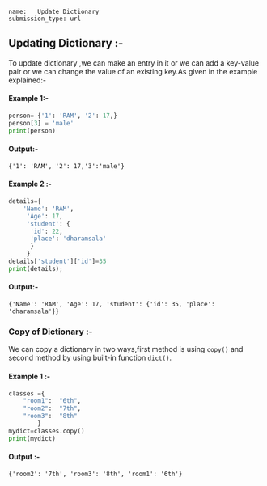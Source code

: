 ```ngMeta
name:   Update Dictionary
submission_type: url
```

## Updating Dictionary :-

To update dictionary ,we can make an entry in it or we can add a key-value pair or we can change the value of an existing key.As given in the example explained:-

#### Example 1:-

```python
person= {'1': 'RAM', '2': 17,}
person[3] = 'male'
print(person)
 ```

#### Output:-
`{'1': 'RAM', '2': 17,'3':'male'}`

#### Example 2 :-

```python
details={
    'Name': 'RAM',
     'Age': 17, 
     'student': {
      'id': 22,
      'place': 'dharamsala'
      }
     } 
details['student']['id']=35
print(details); 
 ```
   	 
#### Output:-

`{'Name': 'RAM', 'Age': 17, 'student': {'id': 35, 'place': 'dharamsala'}}`




### Copy of Dictionary :- 


We can copy a dictionary in two ways,first method is using `copy()` and second method by using built-in function `dict()`.


#### Example 1 :-

```python
classes ={
	"room1":  "6th",
	"room2":  "7th",
	"room3":  "8th"
		}
mydict=classes.copy()
print(mydict)
 ```

#### Output :-

`{'room2': '7th', 'room3': '8th', 'room1': '6th'}`


